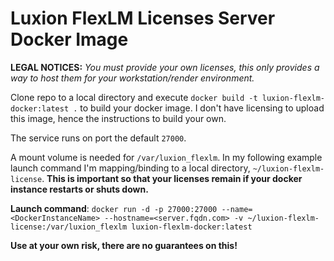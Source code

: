 # Luxion FlexLM Licenses Server Docker Image

**LEGAL NOTICES:**
*You must provide your own licenses, this only provides a way to host them for your workstation/render environment.*

Clone repo to a local directory and execute `docker build -t luxion-flexlm-docker:latest .` to build your docker image. I don't have licensing to upload this image, hence the instructions to build your own.

The service runs on port the default `27000`.

A mount volume is needed for `/var/luxion_flexlm`. In my following example launch command I'm mapping/binding to a local directory, `~/luxion-flexlm-license`. **This is important so that your licenses remain if your docker instance restarts or shuts down.**

**Launch command**: `docker run -d -p 27000:27000 --name=<DockerInstanceName> --hostname=<server.fqdn.com> -v ~/luxion-flexlm-license:/var/luxion_flexlm luxion-flexlm-docker:latest`

**Use at your own risk, there are no guarantees on this!**